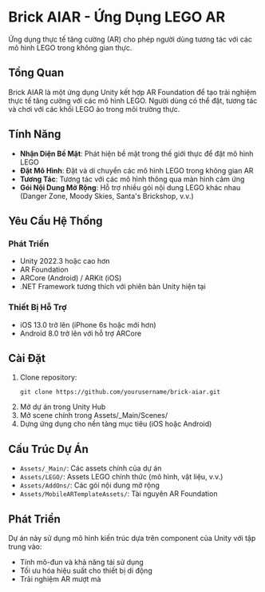 # Brick AIAR - Ứng Dụng LEGO AR

Ứng dụng thực tế tăng cường (AR) cho phép người dùng tương tác với các mô hình LEGO trong không gian thực.

## Tổng Quan

Brick AIAR là một ứng dụng Unity kết hợp AR Foundation để tạo trải nghiệm thực tế tăng cường với các mô hình LEGO. Người dùng có thể đặt, tương tác và chơi với các khối LEGO ảo trong môi trường thực.

## Tính Năng

- **Nhận Diện Bề Mặt**: Phát hiện bề mặt trong thế giới thực để đặt mô hình LEGO
- **Đặt Mô Hình**: Đặt và di chuyển các mô hình LEGO trong không gian AR
- **Tương Tác**: Tương tác với các mô hình thông qua màn hình cảm ứng
- **Gói Nội Dung Mở Rộng**: Hỗ trợ nhiều gói nội dung LEGO khác nhau (Danger Zone, Moody Skies, Santa's Brickshop, v.v.)

## Yêu Cầu Hệ Thống

### Phát Triển
- Unity 2022.3 hoặc cao hơn
- AR Foundation
- ARCore (Android) / ARKit (iOS)
- .NET Framework tương thích với phiên bản Unity hiện tại

### Thiết Bị Hỗ Trợ
- iOS 13.0 trở lên (iPhone 6s hoặc mới hơn)
- Android 8.0 trở lên với hỗ trợ ARCore

## Cài Đặt

1. Clone repository:
   ```
   git clone https://github.com/yourusername/brick-aiar.git
   ```
2. Mở dự án trong Unity Hub
3. Mở scene chính trong Assets/_Main/Scenes/
4. Dựng ứng dụng cho nền tảng mục tiêu (iOS hoặc Android)

## Cấu Trúc Dự Án

- `Assets/_Main/`: Các assets chính của dự án
- `Assets/LEGO/`: Assets LEGO chính thức (mô hình, vật liệu, v.v.)
- `Assets/AddOns/`: Các gói nội dung mở rộng
- `Assets/MobileARTemplateAssets/`: Tài nguyên AR Foundation

## Phát Triển

Dự án này sử dụng mô hình kiến trúc dựa trên component của Unity với tập trung vào:
- Tính mô-đun và khả năng tái sử dụng
- Tối ưu hóa hiệu suất cho thiết bị di động
- Trải nghiệm AR mượt mà

